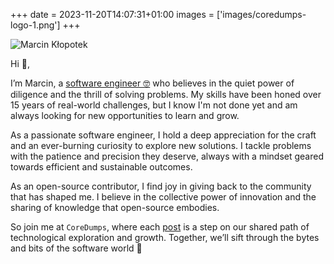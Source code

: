 +++
date = 2023-11-20T14:07:31+01:00
images = ['images/coredumps-logo-1.png']
+++

![Marcin Kłopotek](/images/me2.jpg)

Hi 👋,

I’m Marcin, a [software engineer 🤓](https://www.linkedin.com/in/marcinklopotek/) who believes in the quiet power of
diligence and the thrill of solving problems. My skills have been honed over 15 years of real-world challenges, but I
know I'm not done yet and am always looking for new opportunities to learn and grow.

As a passionate software engineer, I hold a deep appreciation for the craft and an ever-burning curiosity to explore new
solutions. I tackle problems with the patience and precision they deserve, always with a mindset geared towards
efficient and sustainable outcomes.

As an open-source contributor, I find joy in giving back to the community that has shaped me. I believe in the
collective power of innovation and the sharing of knowledge that open-source embodies.

So join me at `CoreDumps`, where each [post](/posts) is a step on our shared path of technological exploration and
growth. Together, we’ll sift through the bytes and bits of the software world :rocket:

